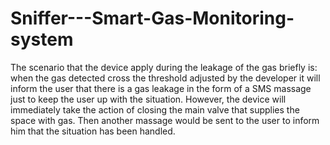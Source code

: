# Sniffer---Smart-Gas-Monitoring-system
The scenario that the device apply during the leakage of the gas briefly is: when the gas detected cross the threshold adjusted by the developer it will inform the user that there is a gas leakage in the form of a SMS massage just to keep the user up with the situation. However, the device will immediately take the action of closing the main valve that supplies the space with gas. Then another massage would be sent to the user to inform him that the situation has been handled.
